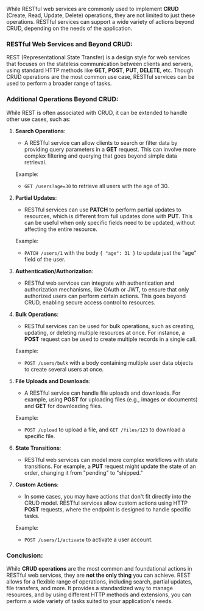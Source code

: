 While RESTful web services are commonly used to implement **CRUD** (Create, Read, Update, Delete) operations, they are not limited to just these operations. RESTful services can support a wide variety of actions beyond CRUD, depending on the needs of the application.

### RESTful Web Services and Beyond CRUD:
REST (Representational State Transfer) is a design style for web services that focuses on the stateless communication between clients and servers, using standard HTTP methods like **GET**, **POST**, **PUT**, **DELETE**, etc. Though CRUD operations are the most common use case, RESTful services can be used to perform a broader range of tasks.

### Additional Operations Beyond CRUD:
While REST is often associated with CRUD, it can be extended to handle other use cases, such as:

1. **Search Operations**:
   - A RESTful service can allow clients to search or filter data by providing query parameters in a **GET** request. This can involve more complex filtering and querying that goes beyond simple data retrieval.

   Example: 
   - `GET /users?age=30` to retrieve all users with the age of 30.

2. **Partial Updates**:
   - RESTful services can use **PATCH** to perform partial updates to resources, which is different from full updates done with **PUT**. This can be useful when only specific fields need to be updated, without affecting the entire resource.

   Example:
   - `PATCH /users/1` with the body `{ "age": 31 }` to update just the "age" field of the user.

3. **Authentication/Authorization**:
   - RESTful web services can integrate with authentication and authorization mechanisms, like OAuth or JWT, to ensure that only authorized users can perform certain actions. This goes beyond CRUD, enabling secure access control to resources.

4. **Bulk Operations**:
   - RESTful services can be used for bulk operations, such as creating, updating, or deleting multiple resources at once. For instance, a **POST** request can be used to create multiple records in a single call.

   Example:
   - `POST /users/bulk` with a body containing multiple user data objects to create several users at once.

5. **File Uploads and Downloads**:
   - A RESTful service can handle file uploads and downloads. For example, using **POST** for uploading files (e.g., images or documents) and **GET** for downloading files.

   Example:
   - `POST /upload` to upload a file, and `GET /files/123` to download a specific file.

6. **State Transitions**:
   - RESTful web services can model more complex workflows with state transitions. For example, a **PUT** request might update the state of an order, changing it from "pending" to "shipped."

7. **Custom Actions**:
   - In some cases, you may have actions that don't fit directly into the CRUD model. RESTful services allow custom actions using HTTP **POST** requests, where the endpoint is designed to handle specific tasks.

   Example:
   - `POST /users/1/activate` to activate a user account.

### Conclusion:
While **CRUD operations** are the most common and foundational actions in RESTful web services, they are **not the only thing** you can achieve. REST allows for a flexible range of operations, including search, partial updates, file transfers, and more. It provides a standardized way to manage resources, and by using different HTTP methods and extensions, you can perform a wide variety of tasks suited to your application's needs.
